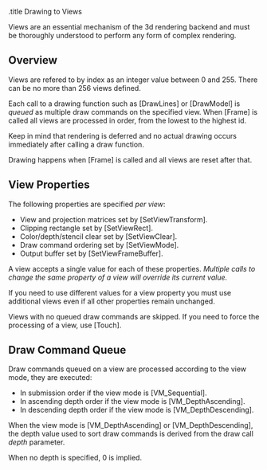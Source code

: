 .title Drawing to Views

Views are an essential mechanism of the 3d rendering backend and must be thoroughly understood to perform any form of complex rendering.

## Overview

Views are refered to by index as an integer value between 0 and 255. There can be no more than 256 views defined.

Each call to a drawing function such as [DrawLines] or [DrawModel] is *queued* as multiple draw commands on the specified view. When [Frame] is called all views are processed in order, from the lowest to the highest id.

Keep in mind that rendering is deferred and no actual drawing occurs immediately after calling a draw function.

Drawing happens when [Frame] is called and all views are reset after that.

## View Properties

The following properties are specified *per view*:

- View and projection matrices set by [SetViewTransform].
- Clipping rectangle set by [SetViewRect].
- Color/depth/stencil clear set by [SetViewClear].
- Draw command ordering set by [SetViewMode].
- Output buffer set by [SetViewFrameBuffer].

A view accepts a single value for each of these properties. *Multiple calls to change the same property of a view will override its current value.*

If you need to use different values for a view property you must use additional views even if all other properties remain unchanged.

Views with no queued draw commands are skipped. If you need to force the processing of a view, use [Touch].

## Draw Command Queue

Draw commands queued on a view are processed according to the view mode, they are executed:

- In submission order if the view mode is [VM_Sequential].
- In ascending depth order if the view mode is [VM_DepthAscending].
- In descending depth order if the view mode is [VM_DepthDescending].

When the view mode is [VM_DepthAscending] or [VM_DepthDescending], the depth value used to sort draw commands is derived from the draw call *depth* parameter.

When no depth is specified, 0 is implied.
